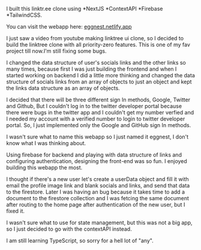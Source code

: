 I built this linktr.ee clone using
*NextJS
*ContextAPI
*Firebase
*TailwindCSS.

You can visit the webapp here: [eggnest.netlify.app](https://eggnest.netlify.app/)

I just saw a video from youtube making linktree ui clone, so I decided to build the linktree clone with all priority-zero features.
This is one of my fav project till now.I'm still fixing some bugs.

I changed the data structure of user's socials links and the other links so many times, because first I was just building the frontend and when I started working on backend I did a little more thinking and changed the data structure of socials links from an array of objects to just an object and kept the links data structure as an array of objects.

I decided that there will be three different sign In methods, Google, Twitter and Github, But I couldn't log in to the twitter developer portal because there were bugs in the twitter app and I couldn't get my number verfied and I needed my account with a verified number to login to twitter developer portal. So, I just implemented only the Google and GitHub sign In methods.

I wasn't sure what to name this webapp so I just named it eggnest, I don't know what I was thinking about.

Using firebase for backend and playing with data structure of links and configuring authentication, designing the front-end was so fun.
I enjoyed building this webapp the most.

I thought if there's a new user let's create a userData object and fill it with email the profile image link and blank socials and links, and send that data to the firestore. Later I was having an bug because it takes time to add a document to the firestore collection and I was fetcing the same document after routing to the home page after authentication of the new user, but I fixed it.

I wasn't sure what to use for state management, but this was not a big app, so I just decided to go with the contextAPI instead.

I am still learning TypeScript, so sorry for a hell lot of "any".